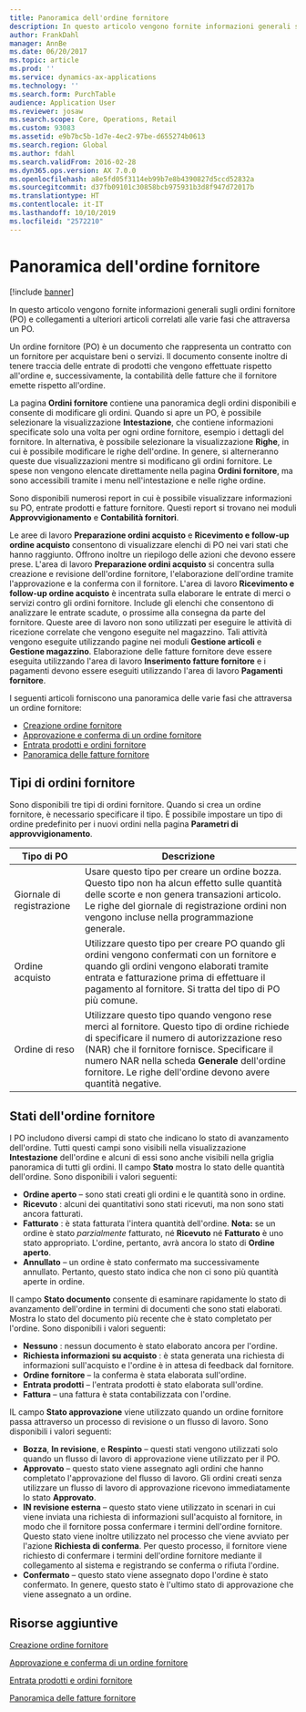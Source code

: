 ```yaml
---
title: Panoramica dell'ordine fornitore
description: In questo articolo vengono fornite informazioni generali sugli ordini fornitore (PO) e collegamenti a ulteriori articoli correlati alle varie fasi che attraversa un PO.
author: FrankDahl
manager: AnnBe
ms.date: 06/20/2017
ms.topic: article
ms.prod: ''
ms.service: dynamics-ax-applications
ms.technology: ''
ms.search.form: PurchTable
audience: Application User
ms.reviewer: josaw
ms.search.scope: Core, Operations, Retail
ms.custom: 93083
ms.assetid: e9b7bc5b-1d7e-4ec2-97be-d655274b0613
ms.search.region: Global
ms.author: fdahl
ms.search.validFrom: 2016-02-28
ms.dyn365.ops.version: AX 7.0.0
ms.openlocfilehash: a8e5fd05f3114eb99b7e8b4390827d5ccd52832a
ms.sourcegitcommit: d37fb09101c30858bcb975931b3d8f947d72017b
ms.translationtype: HT
ms.contentlocale: it-IT
ms.lasthandoff: 10/10/2019
ms.locfileid: "2572210"
---
```

# <a name="purchase-order-overview"></a>Panoramica dell'ordine fornitore

[!include [banner](../includes/banner.md)]

In questo articolo vengono fornite informazioni generali sugli ordini fornitore (PO) e collegamenti a ulteriori articoli correlati alle varie fasi che attraversa un PO.

Un ordine fornitore (PO) è un documento che rappresenta un contratto con un fornitore per acquistare beni o servizi. Il documento consente inoltre di tenere traccia delle entrate di prodotti che vengono effettuate rispetto all'ordine e, successivamente, la contabilità delle fatture che il fornitore emette rispetto all'ordine.  

La pagina **Ordini fornitore** contiene una panoramica degli ordini disponibili e consente di modificare gli ordini. Quando si apre un PO, è possibile selezionare la visualizzazione **Intestazione**, che contiene informazioni specificate solo una volta per ogni ordine fornitore, esempio i dettagli del fornitore. In alternativa, è possibile selezionare la visualizzazione **Righe**, in cui è possibile modificare le righe dell'ordine. In genere, si alterneranno queste due visualizzazioni mentre si modificano gli ordini fornitore. Le spese non vengono elencate direttamente nella pagina **Ordini fornitore**, ma sono accessibili tramite i menu nell'intestazione e nelle righe ordine.  

Sono disponibili numerosi report in cui è possibile visualizzare informazioni su PO, entrate prodotti e fatture fornitore. Questi report si trovano nei moduli **Approvvigionamento** e **Contabilità fornitori**.  

Le aree di lavoro **Preparazione ordini acquisto** e **Ricevimento e follow-up ordine acquisto** consentono di visualizzare elenchi di PO nei vari stati che hanno raggiunto. Offrono inoltre un riepilogo delle azioni che devono essere prese. L'area di lavoro **Preparazione ordini acquisto** si concentra sulla creazione e revisione dell'ordine fornitore, l'elaborazione dell'ordine tramite l'approvazione e la conferma con il fornitore. L'area di lavoro **Ricevimento e follow-up ordine acquisto** è incentrata sulla elaborare le entrate di merci o servizi contro gli ordini fornitore. Include gli elenchi che consentono di analizzare le entrate scadute, o prossime alla consegna da parte del fornitore. Queste aree di lavoro non sono utilizzati per eseguire le attività di ricezione correlate che vengono eseguite nel magazzino. Tali attività vengono eseguite utilizzando pagine nei moduli **Gestione articoli** e **Gestione magazzino**. Elaborazione delle fatture fornitore deve essere eseguita utilizzando l'area di lavoro **Inserimento fatture fornitore** e i pagamenti devono essere eseguiti utilizzando l'area di lavoro **Pagamenti fornitore**.  

I seguenti articoli forniscono una panoramica delle varie fasi che attraversa un ordine fornitore:

-   [Creazione ordine fornitore](purchase-order-creation.md)
-   [Approvazione e conferma di un ordine fornitore](purchase-order-approval-confirmation.md)
-   [Entrata prodotti e ordini fornitore](product-receipt-against-purchase-orders.md)
-   [Panoramica delle fatture fornitore](../../financials/accounts-payable/vendor-invoices-overview.md)

## <a name="types-of-purchase-orders"></a>Tipi di ordini fornitore
Sono disponibili tre tipi di ordini fornitore. Quando si crea un ordine fornitore, è necessario specificare il tipo. È possibile impostare un tipo di ordine predefinito per i nuovi ordini nella pagina **Parametri di approvvigionamento**.

| Tipo di PO        | Descrizione                                                                                                                                                                                                                                                                           |
|----------------|---------------------------------------------------------------------------------------------------------------------------------------------------------------------------------------------------------------------------------------------------------------------------------------|
| Giornale di registrazione        | Usare questo tipo per creare un ordine bozza. Questo tipo non ha alcun effetto sulle quantità delle scorte e non genera transazioni articolo. Le righe del giornale di registrazione ordini non vengono incluse nella programmazione generale.                                                                                                       |
| Ordine acquisto | Utilizzare questo tipo per creare PO quando gli ordini vengono confermati con un fornitore e quando gli ordini vengono elaborati tramite entrata e fatturazione prima di effettuare il pagamento al fornitore. Si tratta del tipo di PO più comune.                                                                          |
| Ordine di reso | Utilizzare questo tipo quando vengono rese merci al fornitore. Questo tipo di ordine richiede di specificare il numero di autorizzazione reso (NAR) che il fornitore fornisce. Specificare il numero NAR nella scheda **Generale** dell'ordine fornitore. Le righe dell'ordine devono avere quantità negative. |

## <a name="purchase-order-statuses"></a>Stati dell'ordine fornitore
I PO includono diversi campi di stato che indicano lo stato di avanzamento dell'ordine. Tutti questi campi sono visibili nella visualizzazione **Intestazione** dell'ordine e alcuni di essi sono anche visibili nella griglia panoramica di tutti gli ordini. Il campo **Stato** mostra lo stato delle quantità dell'ordine. Sono disponibili i valori seguenti:

-   **Ordine aperto** – sono stati creati gli ordini e le quantità sono in ordine.
-   **Ricevuto** : alcuni dei quantitativi sono stati ricevuti, ma non sono stati ancora fatturati.
-   **Fatturato** : è stata fatturata l'intera quantità dell'ordine. **Nota:** se un ordine è stato *parzialmente* fatturato, né **Ricevuto** né **Fatturato** è uno stato appropriato. L'ordine, pertanto, avrà ancora lo stato di **Ordine aperto**.
-   **Annullato** – un ordine è stato confermato ma successivamente annullato. Pertanto, questo stato indica che non ci sono più quantità aperte in ordine.

Il campo **Stato documento** consente di esaminare rapidamente lo stato di avanzamento dell'ordine in termini di documenti che sono stati elaborati. Mostra lo stato del documento più recente che è stato completato per l'ordine. Sono disponibili i valori seguenti:

-   **Nessuno** : nessun documento è stato elaborato ancora per l'ordine.
-   **Richiesta informazioni su acquisto** : è stata generata una richiesta di informazioni sull'acquisto e l'ordine è in attesa di feedback dal fornitore.
-   **Ordine fornitore** – la conferma è stata elaborata sull'ordine.
-   **Entrata prodotti** – l'entrata prodotti è stato elaborata sull'ordine.
-   **Fattura** – una fattura è stata contabilizzata con l'ordine.

IL campo **Stato approvazione** viene utilizzato quando un ordine fornitore passa attraverso un processo di revisione o un flusso di lavoro. Sono disponibili i valori seguenti:

-   **Bozza**, **In revisione**, e **Respinto** – questi stati vengono utilizzati solo quando un flusso di lavoro di approvazione viene utilizzato per il PO.
-   **Approvato** – questo stato viene assegnato agli ordini che hanno completato l'approvazione del flusso di lavoro. Gli ordini creati senza utilizzare un flusso di lavoro di approvazione ricevono immediatamente lo stato **Approvato**.
-   **IN revisione esterna** – questo stato viene utilizzato in scenari in cui viene inviata una richiesta di informazioni sull'acquisto al fornitore, in modo che il fornitore possa confermare i termini dell'ordine fornitore. Questo stato viene inoltre utilizzato nel processo che viene avviato per l'azione **Richiesta di conferma**. Per questo processo, il fornitore viene richiesto di confermare i termini dell'ordine fornitore mediante il collegamento al sistema e registrando se conferma o rifiuta l'ordine.
-   **Confermato** – questo stato viene assegnato dopo l'ordine è stato confermato. In genere, questo stato è l'ultimo stato di approvazione che viene assegnato a un ordine.


<a name="additional-resources"></a>Risorse aggiuntive
--------

[Creazione ordine fornitore](purchase-order-creation.md)

[Approvazione e conferma di un ordine fornitore](purchase-order-approval-confirmation.md)

[Entrata prodotti e ordini fornitore](product-receipt-against-purchase-orders.md)

[Panoramica delle fatture fornitore](../../financials/accounts-payable/vendor-invoices-overview.md)



